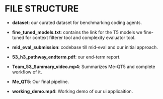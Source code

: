 # FILE STRUCTURE

- **dataset**: our curated dataset for benchmarking coding agents.

- **fine_tuned_models.txt**: contains the link for the T5 models we fine-tuned for context filterer tool and complexity evaluator tool.

- **mid_eval_submission**: codebase till mid-eval and our initial approach.

- **53_h3_pathway_endterm.pdf**: our end-term report.

- **Team_53_Summary_video.mp4**: Summarizes Me-QT5 and complete workflow of it.

- **Me_QT5**: Our final pipeline.

- **working_demo.mp4**: Working demo of our ui applicaition.